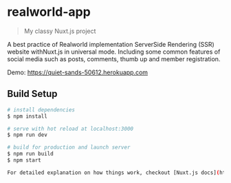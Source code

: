 # realworld-app

> My classy Nuxt.js project

A best practice of Realworld implementation ServerSide Rendering (SSR) website withNuxt.js in universal mode. 
Including some common features of social media such as posts, comments, thumb up and member registration.

Demo: https://quiet-sands-50612.herokuapp.com

## Build Setup

``` bash
# install dependencies
$ npm install

# serve with hot reload at localhost:3000
$ npm run dev

# build for production and launch server
$ npm run build
$ npm start

For detailed explanation on how things work, checkout [Nuxt.js docs](https://nuxtjs.org).
